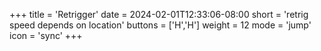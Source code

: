 +++
title = 'Retrigger'
date = 2024-02-01T12:33:06-08:00
short = 'retrig speed depends on location'
buttons = ['H','H']
weight = 12
mode = 'jump'
icon = 'sync'
+++


